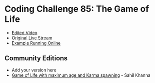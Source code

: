 # Coding Challenge 85: The Game of Life
* [Edited Video](https://www.youtube.com/watch?v=FWSR_7kZuYg)
* [Original Live Stream](https://www.youtube.com/watch?v=U8S1qDjIE2Y)
* [Example Running Online](https://codingtrain.github.io/Rainbow-Code/CodingChallenges/CC_85_The_Game_of_Life)


## Community Editions
- Add your version here
- [Game of Life with maximum age and Karma spawning](https://github.com/sahilkhanna/GoL) - Sahil Khanna
